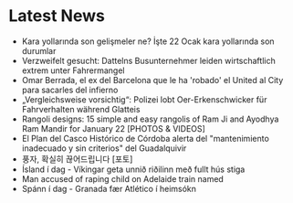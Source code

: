 # Latest News
-  Kara yollarında son gelişmeler ne? İşte 22 Ocak kara yollarında son durumlar
-  Verzweifelt gesucht: Dattelns Busunternehmer leiden wirtschaftlich extrem unter Fahrermangel
-  Omar Berrada, el ex del Barcelona que le ha 'robado' el United al City para sacarles del infierno
-  „Vergleichsweise vorsichtig“: Polizei lobt Oer-Erkenschwicker für Fahrverhalten während Glatteis
-  Rangoli designs: 15 simple and easy rangolis of Ram Ji and Ayodhya Ram Mandir for January 22 [PHOTOS & VIDEOS]
-  El Plan del Casco Histórico de Córdoba alerta del "mantenimiento inadecuado y sin criterios" del Guadalquivir
-  풍자, 확실히 끊어드립니다 [포토]
-  Ísland í dag - Víkingar geta unnið riðilinn með fullt hús stiga
-  Man accused of raping child on Adelaide train named
-  Spánn í dag - Granada fær Atlético í heimsókn
